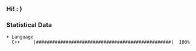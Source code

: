 ### Hi!   : )

### Statistical Data
```
+ Language
  C++     |##################################################|  100%
```
